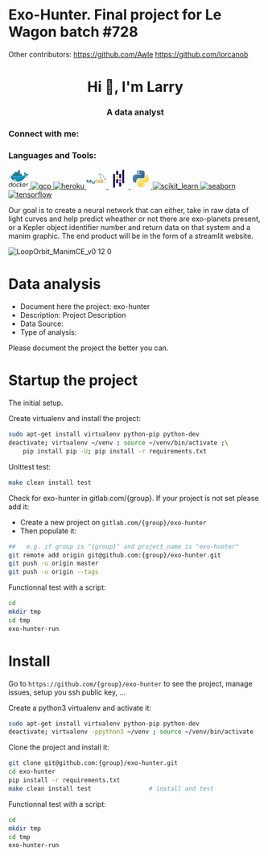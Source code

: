 # Exo-Hunter. Final project for Le Wagon batch #728
Other contributors:
https://github.com/Awle
https://github.com/lorcanob

<h1 align="center">Hi 👋, I'm Larry</h1>
<h3 align="center">A data analyst</h3>

<h3 align="left">Connect with me:</h3>
<p align="left">
</p>

<h3 align="left">Languages and Tools:</h3>
<p align="left"> <a href="https://www.docker.com/" target="_blank" rel="noreferrer"> <img src="https://raw.githubusercontent.com/devicons/devicon/master/icons/docker/docker-original-wordmark.svg" alt="docker" width="40" height="40"/> </a> <a href="https://cloud.google.com" target="_blank" rel="noreferrer"> <img src="https://www.vectorlogo.zone/logos/google_cloud/google_cloud-icon.svg" alt="gcp" width="40" height="40"/> </a> <a href="https://heroku.com" target="_blank" rel="noreferrer"> <img src="https://www.vectorlogo.zone/logos/heroku/heroku-icon.svg" alt="heroku" width="40" height="40"/> </a> <a href="https://www.mysql.com/" target="_blank" rel="noreferrer"> <img src="https://raw.githubusercontent.com/devicons/devicon/master/icons/mysql/mysql-original-wordmark.svg" alt="mysql" width="40" height="40"/> </a> <a href="https://pandas.pydata.org/" target="_blank" rel="noreferrer"> <img src="https://raw.githubusercontent.com/devicons/devicon/2ae2a900d2f041da66e950e4d48052658d850630/icons/pandas/pandas-original.svg" alt="pandas" width="40" height="40"/> </a> <a href="https://www.python.org" target="_blank" rel="noreferrer"> <img src="https://raw.githubusercontent.com/devicons/devicon/master/icons/python/python-original.svg" alt="python" width="40" height="40"/> </a> <a href="https://scikit-learn.org/" target="_blank" rel="noreferrer"> <img src="https://upload.wikimedia.org/wikipedia/commons/0/05/Scikit_learn_logo_small.svg" alt="scikit_learn" width="40" height="40"/> </a> <a href="https://seaborn.pydata.org/" target="_blank" rel="noreferrer"> <img src="https://seaborn.pydata.org/_images/logo-mark-lightbg.svg" alt="seaborn" width="40" height="40"/> </a> <a href="https://www.tensorflow.org" target="_blank" rel="noreferrer"> <img src="https://www.vectorlogo.zone/logos/tensorflow/tensorflow-icon.svg" alt="tensorflow" width="40" height="40"/> </a> </p>


Our goal is to create a neural network that can either, take in raw data of light curves and help predict wheather or not there are exo-planets present, or a Kepler object identifier number and return data on that system and a manim graphic. The end product will be in the form of a streamlit website.


![LoopOrbit_ManimCE_v0 12 0](https://user-images.githubusercontent.com/85910457/144986403-72fcfddc-fac9-4091-ba1e-963cbb6bac28.gif)



# Data analysis
- Document here the project: exo-hunter
- Description: Project Description
- Data Source:
- Type of analysis:

Please document the project the better you can.

# Startup the project

The initial setup.

Create virtualenv and install the project:
```bash
sudo apt-get install virtualenv python-pip python-dev
deactivate; virtualenv ~/venv ; source ~/venv/bin/activate ;\
    pip install pip -U; pip install -r requirements.txt
```

Unittest test:
```bash
make clean install test
```

Check for exo-hunter in gitlab.com/{group}.
If your project is not set please add it:

- Create a new project on `gitlab.com/{group}/exo-hunter`
- Then populate it:

```bash
##   e.g. if group is "{group}" and project_name is "exo-hunter"
git remote add origin git@github.com:{group}/exo-hunter.git
git push -u origin master
git push -u origin --tags
```

Functionnal test with a script:

```bash
cd
mkdir tmp
cd tmp
exo-hunter-run
```

# Install

Go to `https://github.com/{group}/exo-hunter` to see the project, manage issues,
setup you ssh public key, ...

Create a python3 virtualenv and activate it:

```bash
sudo apt-get install virtualenv python-pip python-dev
deactivate; virtualenv -ppython3 ~/venv ; source ~/venv/bin/activate
```

Clone the project and install it:

```bash
git clone git@github.com:{group}/exo-hunter.git
cd exo-hunter
pip install -r requirements.txt
make clean install test                # install and test
```
Functionnal test with a script:

```bash
cd
mkdir tmp
cd tmp
exo-hunter-run
```
